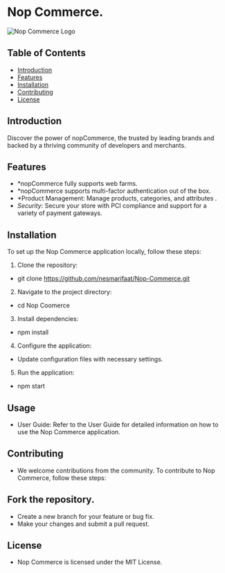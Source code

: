 # Nop Commerce.

![Nop Commerce Logo](https://www.nirvanacanada.com/wp-content/themes/nirvana/img/nopcommerce-development-img.jpg)
## Table of Contents

- [Introduction](#introduction)
- [Features](#features)
- [Installation](#instalation)
- [Contributing](#ontributing)
- [License](#license)

## Introduction

Discover the power of nopCommerce, the trusted by leading brands and backed by a thriving community of developers and merchants.

## Features

- *nopCommerce fully supports web farms.
- *nopCommerce supports multi-factor authentication out of the box.
- *Product Management: Manage products, categories, and attributes .
- *Security*: Secure your store with PCI compliance and support for a variety of payment gateways.

## Installation

To set up the Nop Commerce application locally, follow these steps:

1. Clone the repository:
*   git clone https://github.com/nesmarifaat/Nop-Commerce.git
2. Navigate to the project directory:
*   cd Nop Coomerce
3. Install dependencies:
*   npm install
4. Configure the application:

* Update configuration files with necessary settings.
5. Run the application:
*   npm start

## Usage
* User Guide: Refer to the User Guide for detailed information on how to use the Nop Commerce application.

## Contributing
* We welcome contributions from the community. To contribute to Nop Commerce, follow these steps:

## Fork the repository.
* Create a new branch for your feature or bug fix.
* Make your changes and submit a pull request.

## License
* Nop Commerce is licensed under the MIT License.